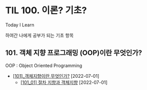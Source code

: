 # TIL 100. 이론? 기초? 
Today I Learn

하여간 나에게 공부가 되는 기초 항목

## 101. 객체 지향 프로그래밍 (OOP)이란 무엇인가?
OOP : Object Oriented Programming 
- [[101]_객체지향이란 무엇인가?](https://github.com/JuniorMSG/TIL/tree/main/100_%20%EC%9D%B4%EB%A1%A0/%5B101%5D_%EA%B0%9D%EC%B2%B4%20%EC%A7%80%ED%96%A5%20%ED%94%84%EB%A1%9C%EA%B7%B8%EB%9E%98%EB%B0%8D%20(OOP)%EB%9E%80%20%EB%AC%B4%EC%97%87%EC%9D%B8%EA%B0%80)  [2022-07-01] 
  - [[101_01] 절차 지향과 객체지향](https://github.com/JuniorMSG/TIL/blob/main/100_%20%EC%9D%B4%EB%A1%A0/%5B101%5D_%EA%B0%9D%EC%B2%B4%20%EC%A7%80%ED%96%A5%20%ED%94%84%EB%A1%9C%EA%B7%B8%EB%9E%98%EB%B0%8D%20(OOP)%EB%9E%80%20%EB%AC%B4%EC%97%87%EC%9D%B8%EA%B0%80/%5B101_01%5D_%EC%A0%88%EC%B0%A8%20%EC%A7%80%ED%96%A5%EA%B3%BC%20%EA%B0%9D%EC%B2%B4%EC%A7%80%ED%96%A5.md)  [2022-07-01] 

